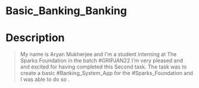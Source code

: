 # Basic_Banking_Banking
# Description
>My name is Aryan Mukherjee and I'm a student interning at The Sparks Foundation in the batch #GRIPJAN22​ 
>I'm very pleased and and excited for having completed this Second task.
>The task was to create a basic #Banking_System​_App for the #Sparks_Foundation​ and I was able to do so .
